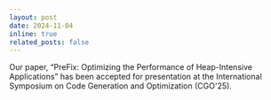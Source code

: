 ```yaml
---
layout: post
date: 2024-11-04
inline: true
related_posts: false
---
```


Our paper, “PreFix: Optimizing the Performance of Heap-Intensive Applications” has been accepted for presentation at the International Symposium on Code Generation and Optimization (CGO'25).
